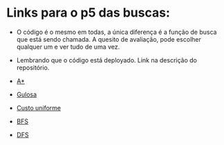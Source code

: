 # Links para o p5 das buscas:
- O código é o mesmo em todas, a única diferença é a função de busca que está sendo chamada. A quesito de avaliação, pode escolher qualquer um e ver tudo de uma vez.
- Lembrando que o código está deployado. Link na descrição do repositório.

- [A*](https://editor.p5js.org/ArthurBM/sketches/R8K-hns9q)
- [Gulosa](https://editor.p5js.org/ArthurBM/sketches/OWltqgKA_)
- [Custo uniforme](https://editor.p5js.org/ArthurBM/sketches/OPOH35OU8)
- [BFS](https://editor.p5js.org/ArthurBM/sketches/3kuf0ER-Y)
- [DFS](https://editor.p5js.org/ArthurBM/sketches/BfOEdtv2I)
